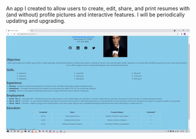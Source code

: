 An app I created to allow users to create, edit, share, and print resumes with (and without) profile pictures and interactive features. I will be periodically updating and upgrading.

[![Intro Video](ezgif.com-gif-maker.gif)](https://www.youtube.com/watch?v=QpEm8mE0v74)